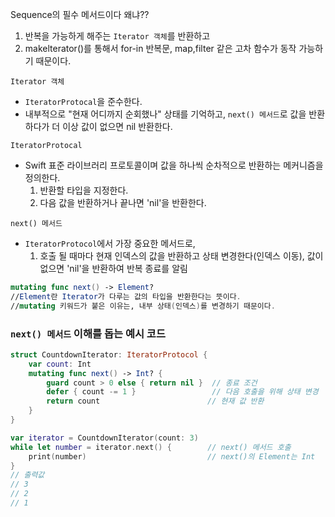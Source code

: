 Sequence의 필수 메서드이다 왜냐??
1. 반복을 가능하게 해주는 `Iterator 객체`를 반환하고
2. makelterator()를 통해서 for-in 반복문, map,filter 같은 고차 함수가 동작 가능하기 때문이다.

`Iterator 객체`
- `IteratorProtocal`을 준수한다.
- 내부적으로 "현재 어디까지 순회했나" 상태를 기억하고, `next() 메서드`로 값을 반환하다가 더 이상 값이 없으면 nil 반환한다.

`IteratorProtocal`
- Swift 표준 라이브러리 프로토콜이며 값을 하나씩 순차적으로 반환하는 메커니즘을 정의한다.
	1. 반환할 타입을 지정한다.
	2. 다음 값을 반환하거나 끝나면 'nil'을 반환한다.
  
  
`next() 메서드`
- `IteratorProtocol`에서 가장 중요한 메서드로, 
	1. 호출 될 때마다 현재 인덱스의 값을 반환하고 상태 변경한다(인덱스 이동), 값이 없으면 'nil'을 반환하여 반복 종료를 알림
```swift
mutating func next() -> Element?
//Element란 Iterator가 다루는 값의 타입을 반환한다는 뜻이다.
//mutating 키워드가 붙은 이유는, 내부 상태(인덱스)를 변경하기 때문이다.
```

###  `next() 메서드` 이해를 돕는 예시 코드

```swift
struct CountdownIterator: IteratorProtocol {
    var count: Int
    mutating func next() -> Int? {
        guard count > 0 else { return nil }  // 종료 조건
        defer { count -= 1 }                 // 다음 호출을 위해 상태 변경
        return count                        // 현재 값 반환
    }
}

var iterator = CountdownIterator(count: 3)
while let number = iterator.next() {        // next() 메서드 호출
    print(number)                           // next()의 Element는 Int
}
// 출력값
// 3
// 2
// 1
```
